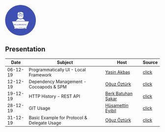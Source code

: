 <div>
<div style="text-align: left">
<img src="supportfiles/image.png" width="100">
</div>
<div style="text-align: left">

## Presentation

</div>
</div>

  Date | Subject | Host  |  Source
--|---|---|--
 06-12-19 | Programmatically UI - Local Framework | [Yasin Akbaş](https://github.com/yasinkbas) | [click](https://github.com/KodliOS/Todo)
 12-12-19 | Dependency Management - Cocoapods & SPM | [Oğuz Öztürk](https://github.com/oguzveozturk) | [click](https://github.com/KodliOS/Dependency-Management)
 19-12-19 | HTTP History - REST API | [Berk Batuhan Şakar](https://github.com/berkbatuhans) | [click](https://github.com/KodliOS/KodliOS/tree/master/resources/03-HttpHistory) 
 28-12-19 | GIT Usage | [Hüsamettin Eyibil](https://github.com/HusamettinEyibil) | [click](https://github.com/KodliOS/KodliOS/tree/master/resources/04-GitUsage) 
 31-12-19 | Basic Example for Protocol & Delegate Usage | [Oğuz Öztürk](https://github.com/oguzveozturk) | [click](https://github.com/KodliOS/KodliOS/tree/master/resources/05-DelegateExample)
 
<!--
 <date> | <subject> | <host> | [click](.source/<folder-name>)
-->

<!--
Links of users
[Berk Batuhan Şakar](https://github.com/berkbatuhans)
[Husamettin Eyibil](https://github.com/HusamettinEyibil)
[Oğuz Öztürk](https://github.com/oguzveozturk)
[Onur Çiçek](https://github.com/cicekonur)
[Yasin Akbaş](https://github.com/yasinkbas)
-->
